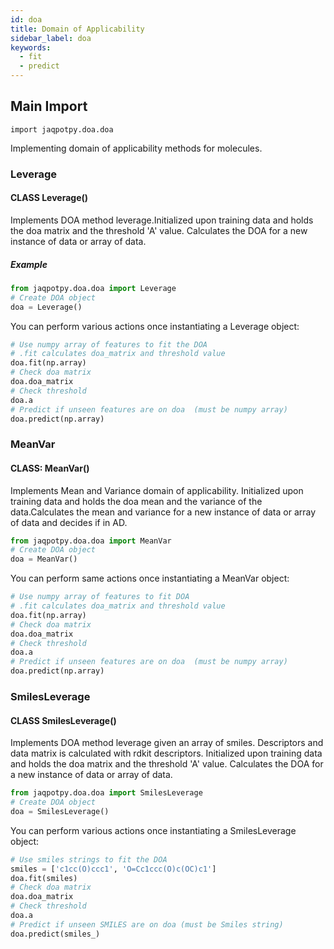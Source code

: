 ```yaml
---
id: doa
title: Domain of Applicability
sidebar_label: doa
keywords:
  - fit
  - predict
---
```


## Main Import

`import jaqpotpy.doa.doa`

Implementing domain of applicability methods for molecules.

### Leverage
#### CLASS Leverage()

Implements DOA method leverage.Initialized upon training data and holds the doa matrix and the threshold 'A' value. Calculates the DOA for a new instance of data or array of data.

##### Example

```python
from jaqpotpy.doa.doa import Leverage
# Create DOA object
doa = Leverage()
```
You can perform various actions once instantiating a Leverage object:

```python
# Use numpy array of features to fit the DOA
# .fit calculates doa_matrix and threshold value
doa.fit(np.array)
# Check doa matrix
doa.doa_matrix
# Check threshold
doa.a
# Predict if unseen features are on doa  (must be numpy array)
doa.predict(np.array)
```

### MeanVar
#### CLASS: MeanVar()

Implements Mean and Variance domain of applicability. Initialized upon training data and holds the doa mean and the variance of the data.Calculates the mean and variance for a new instance of data or array of data and decides if in AD.

```python
from jaqpotpy.doa.doa import MeanVar
# Create DOA object
doa = MeanVar()
```
You can perform same actions once instantiating a MeanVar object:

```python
# Use numpy array of features to fit DOA
# .fit calculates doa_matrix and threshold value
doa.fit(np.array)
# Check doa matrix
doa.doa_matrix
# Check threshold
doa.a
# Predict if unseen features are on doa  (must be numpy array)
doa.predict(np.array)
```

### SmilesLeverage
#### CLASS SmilesLeverage()

Implements DOA method leverage given an array of smiles. Descriptors and data matrix is calculated with rdkit descriptors. Initialized upon training data and holds the doa matrix and the threshold 'A' value.
Calculates the DOA for a new instance of data or array of data.

```python
from jaqpotpy.doa.doa import SmilesLeverage
# Create DOA object
doa = SmilesLeverage()
```

You can perform various actions once instantiating a SmilesLeverage object:

```python
# Use smiles strings to fit the DOA
smiles = ['c1cc(O)ccc1', 'O=Cc1ccc(O)c(OC)c1']
doa.fit(smiles)
# Check doa matrix
doa.doa_matrix
# Check threshold
doa.a
# Predict if unseen SMILES are on doa (must be Smiles string)
doa.predict(smiles_)
```


